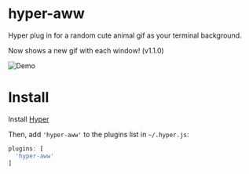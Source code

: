 # hyper-aww
Hyper plug in for a random cute animal gif as your terminal background.

Now shows a new gif with each window! (v1.1.0)

![Demo](https://media.giphy.com/media/l2JhKIyusyzlMyz5K/giphy.gif)

# Install
Install [Hyper](https://hyper.is)

Then, add `'hyper-aww'` to the plugins list in `~/.hyper.js`:

```javascript
plugins: [
  'hyper-aww'
]
````
